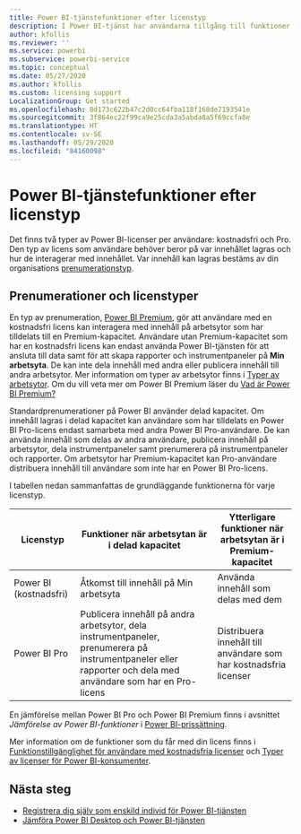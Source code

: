 ```yaml
---
title: Power BI-tjänstefunktioner efter licenstyp
description: I Power BI-tjänst har användarna tillgång till funktioner baserat på vilken typ av licens de har (kostnadsfri eller Pro) och om innehållet de interagerar med ligger på en arbetsyta som tilldelats till en Power BI Premium kapacitet.
author: kfollis
ms.reviewer: ''
ms.service: powerbi
ms.subservice: powerbi-service
ms.topic: conceptual
ms.date: 05/27/2020
ms.author: kfollis
ms.custom: licensing support
LocalizationGroup: Get started
ms.openlocfilehash: 8d173c622b47c2d0cc64fba118f168de7193541e
ms.sourcegitcommit: 3f864ec22f99ca9e25cda3a5abda8a5f69ccfa8e
ms.translationtype: HT
ms.contentlocale: sv-SE
ms.lasthandoff: 05/29/2020
ms.locfileid: "84160098"
---
```

# <a name="power-bi-service-features-by-license-type"></a>Power BI-tjänstefunktioner efter licenstyp

Det finns två typer av Power BI-licenser per användare: kostnadsfri och Pro. Den typ av licens som användare behöver beror på var innehållet lagras och hur de interagerar med innehållet. Var innehåll kan lagras bestäms av din organisations [prenumerationstyp](#subscriptions-and-license-types).

## <a name="subscriptions-and-license-types"></a>Prenumerationer och licenstyper

En typ av prenumeration, [Power BI Premium](../admin/service-admin-premium-purchase.md), gör att användare med en kostnadsfri licens kan interagera med innehåll på arbetsytor som har tilldelats till en Premium-kapacitet. Användare utan Premium-kapacitet som har en kostnadsfri licens kan endast använda Power BI-tjänsten för att ansluta till data samt för att skapa rapporter och instrumentpaneler på **Min arbetsyta**. De kan inte dela innehåll med andra eller publicera innehåll till andra arbetsytor. Mer information om typer av arbetsytor finns i [Typer av arbetsytor](../consumer/end-user-workspaces.md#types-of-workspaces). Om du vill veta mer om Power BI Premium läser du [Vad är Power BI Premium?](../admin/service-premium-what-is.md)

Standardprenumerationer på Power BI använder delad kapacitet. Om innehåll lagras i delad kapacitet kan användare som har tilldelats en Power BI Pro-licens endast samarbeta med andra Power BI Pro-användare. De kan använda innehåll som delas av andra användare, publicera innehåll på arbetsytor, dela instrumentpaneler samt prenumerera på instrumentpaneler och rapporter.  Om arbetsytor har Premium-kapacitet kan Pro-användare distribuera innehåll till användare som inte har en Power BI Pro-licens.

I tabellen nedan sammanfattas de grundläggande funktionerna för varje licenstyp.

| Licenstyp | Funktioner när arbetsytan är i delad kapacitet | Ytterligare funktioner när arbetsytan är i Premium-kapacitet |
| --------- | ----------- | ----------- |
| Power BI (kostnadsfri) | Åtkomst till innehåll på Min arbetsyta | Använda innehåll som delas med dem |
| Power BI Pro | Publicera innehåll på andra arbetsytor, dela instrumentpaneler, prenumerera på instrumentpaneler eller rapporter och dela med användare som har en Pro-licens | Distribuera innehåll till användare som har kostnadsfria licenser |

En jämförelse mellan Power BI Pro och Power BI Premium finns i avsnittet _Jämförelse av Power BI-funktioner_ i [Power BI-prissättning](https://powerbi.microsoft.com/pricing/).

Mer information om de funktioner som du får med din licens finns i [Funktionstillgänglighet för användare med kostnadsfria licenser](../consumer/end-user-features.md) och [Typer av licenser för Power BI-konsumenter](../consumer/end-user-license.md).

## <a name="next-steps"></a>Nästa steg

* [Registrera dig själv som enskild individ för Power BI-tjänsten](service-self-service-signup-for-power-bi.md)
* [Jämföra Power BI Desktop och Power BI-tjänsten](service-service-vs-desktop.md)
